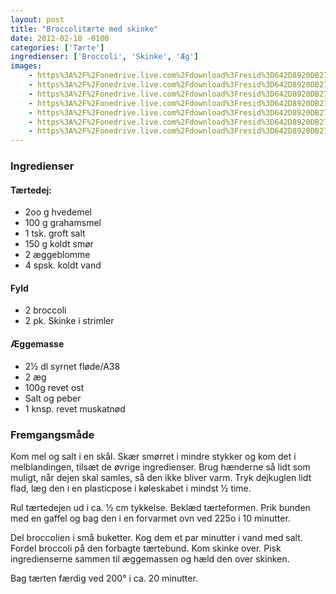 ```yaml
---
layout: post
title: "Broccolitærte med skinke"
date: 2012-02-10 -0100
categories: ['Tærte']
ingredienser: ['Broccoli', 'Skinke', 'Æg']
images:
    - https%3A%2F%2Fonedrive.live.com%2Fdownload%3Fresid%3D642D8920DB2784EE!125820
    - https%3A%2F%2Fonedrive.live.com%2Fdownload%3Fresid%3D642D8920DB2784EE!125821
    - https%3A%2F%2Fonedrive.live.com%2Fdownload%3Fresid%3D642D8920DB2784EE!125825
    - https%3A%2F%2Fonedrive.live.com%2Fdownload%3Fresid%3D642D8920DB2784EE!125824
    - https%3A%2F%2Fonedrive.live.com%2Fdownload%3Fresid%3D642D8920DB2784EE!125826
    - https%3A%2F%2Fonedrive.live.com%2Fdownload%3Fresid%3D642D8920DB2784EE!125829
    - https%3A%2F%2Fonedrive.live.com%2Fdownload%3Fresid%3D642D8920DB2784EE!125827
---
```


### Ingredienser
#### Tærtedej:
-   2oo g hvedemel
-   100 g grahamsmel
-   1 tsk. groft salt
-   150 g koldt smør
-   2 æggeblomme
-   4 spsk. koldt vand

#### Fyld
-   2 broccoli
-   2 pk. Skinke i strimler

#### Æggemasse
-   2½ dl syrnet fløde/A38
-   2 æg
-   100g revet ost
-   Salt og peber
-   1 knsp. revet muskatnød

### Fremgangsmåde
Kom mel og salt i en skål. Skær smørret i mindre stykker og kom det i melblandingen, tilsæt de øvrige ingredienser. Brug hænderne så lidt som muligt, når dejen skal samles, så den ikke bliver varm. Tryk dejkuglen lidt flad, læg den i en plasticpose i køleskabet i mindst ½ time.

Rul tærtedejen ud i ca. ½ cm tykkelse. Beklæd tærteformen. Prik bunden med en gaffel og bag den i en forvarmet ovn ved 225o i 10 minutter.

Del broccolien i små buketter. Kog dem et par minutter i vand med salt. Fordel broccoli på den forbagte tærtebund. Kom skinke over. Pisk ingredienserne sammen til æggemassen og hæld den over skinken.

Bag tærten færdig ved 200&deg; i ca. 20 minutter.
